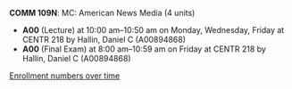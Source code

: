 **COMM 109N**: MC: American News Media (4 units)

- **A00** (Lecture) at 10:00 am–10:50 am on Monday, Wednesday, Friday at CENTR 218 by Hallin, Daniel C (A00894868)
- **A00** (Final Exam) at 8:00 am–10:59 am on Friday at CENTR 218 by Hallin, Daniel C (A00894868)

[Enrollment numbers over time](./COMM109N.tsv)
